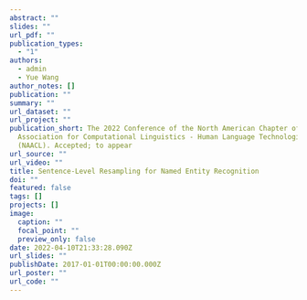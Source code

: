 ```yaml
---
abstract: ""
slides: ""
url_pdf: ""
publication_types:
  - "1"
authors:
  - admin
  - Yue Wang
author_notes: []
publication: ""
summary: ""
url_dataset: ""
url_project: ""
publication_short: The 2022 Conference of the North American Chapter of the
  Association for Computational Linguistics - Human Language Technologies,
  (NAACL). Accepted; to appear
url_source: ""
url_video: ""
title: Sentence-Level Resampling for Named Entity Recognition
doi: ""
featured: false
tags: []
projects: []
image:
  caption: ""
  focal_point: ""
  preview_only: false
date: 2022-04-10T21:33:28.090Z
url_slides: ""
publishDate: 2017-01-01T00:00:00.000Z
url_poster: ""
url_code: ""
---
```

